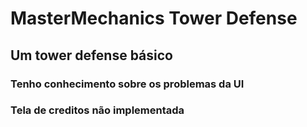 # MasterMechanics Tower Defense
## Um tower defense básico
### Tenho conhecimento sobre os problemas da UI
### Tela de creditos não implementada

